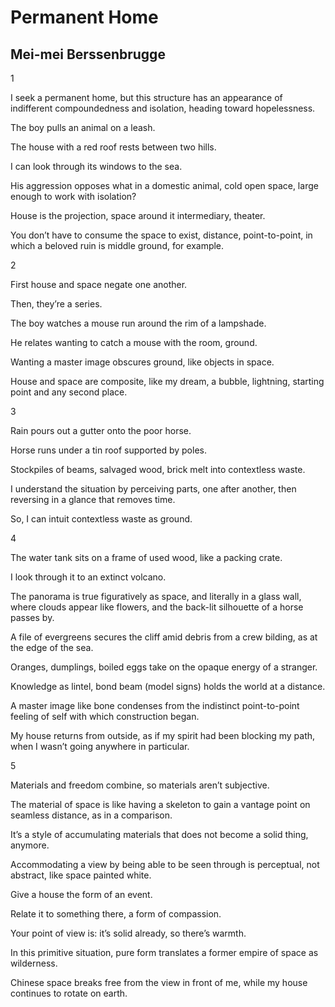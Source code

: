 # Permanent Home
## Mei-mei Berssenbrugge
1

I seek a permanent home, but this structure has an appearance of indifferent
compoundedness and isolation, heading toward hopelessness.

The boy pulls an animal on a leash.

The house with a red roof rests between two hills.

I can look through its windows to the sea.

His aggression opposes what in a domestic animal, cold open space, large
enough to work with isolation?

House is the projection, space around it intermediary, theater.

You don’t have to consume the space to exist, distance, point-to-point, in
which a beloved ruin is middle ground, for example.



2

First house and space negate one another.

Then, they’re a series.

The boy watches a mouse run around the rim of a lampshade.

He relates wanting to catch a mouse with the room, ground.

Wanting a master image obscures ground, like objects in space.

House and space are composite, like my dream, a bubble, lightning, starting
point and any second place.



3

Rain pours out a gutter onto the poor horse.

Horse runs under a tin roof supported by poles.

Stockpiles of beams, salvaged wood, brick melt into contextless waste.

I understand the situation by perceiving parts, one after another, then
reversing in a glance that removes time.

So, I can intuit contextless waste as ground.



4

The water tank sits on a frame of used wood, like a packing crate.

I look through it to an extinct volcano.

The panorama is true figuratively as space, and literally in a glass wall,
where clouds appear like flowers, and the back-lit silhouette of a horse
passes by.

A file of evergreens secures the cliff amid debris from a crew bilding, as at
the edge of the sea.

Oranges, dumplings, boiled eggs take on the opaque energy of a stranger.

Knowledge as lintel, bond beam (model signs) holds the world at a distance.

A master image like bone condenses from the indistinct point-to-point feeling
of self with which construction began.

My house returns from outside, as if my spirit had been blocking my path, when
I wasn’t going anywhere in particular.



5

Materials and freedom combine, so materials aren’t subjective.

The material of space is like having a skeleton to gain a vantage point on
seamless distance, as in a comparison.

It’s a style of accumulating materials that does not become a solid thing,
anymore.

Accommodating a view by being able to be seen through is perceptual, not
abstract, like space painted white.

Give a house the form of an event.

Relate it to something there, a form of compassion.

Your point of view is: it’s solid already, so there’s warmth.

In this primitive situation, pure form translates a former empire of space as
wilderness.

Chinese space breaks free from the view in front of me, while my house
continues to rotate on earth.